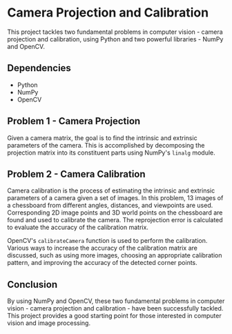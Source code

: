 # Camera Projection and Calibration

This project tackles two fundamental problems in computer vision - camera projection and calibration, using Python and two powerful libraries - NumPy and OpenCV.

## Dependencies

- Python 
- NumPy 
- OpenCV 

## Problem 1 - Camera Projection

Given a camera matrix, the goal is to find the intrinsic and extrinsic parameters of the camera. This is accomplished by decomposing the projection matrix into its constituent parts using NumPy's `linalg` module.

## Problem 2 - Camera Calibration

Camera calibration is the process of estimating the intrinsic and extrinsic parameters of a camera given a set of images. In this problem, 13 images of a chessboard from different angles, distances, and viewpoints are used. Corresponding 2D image points and 3D world points on the chessboard are found and used to calibrate the camera. The reprojection error is calculated to evaluate the accuracy of the calibration matrix.

OpenCV's `calibrateCamera` function is used to perform the calibration. Various ways to increase the accuracy of the calibration matrix are discussed, such as using more images, choosing an appropriate calibration pattern, and improving the accuracy of the detected corner points.

## Conclusion

By using NumPy and OpenCV, these two fundamental problems in computer vision - camera projection and calibration - have been successfully tackled. This project provides a good starting point for those interested in computer vision and image processing.
